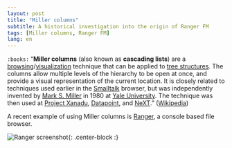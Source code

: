 ```yaml
---
layout: post
title: "Miller columns"
subtitle: A historical investigation into the origin of Ranger FM
tags: [Miller columns, Ranger FM]
lang: en
---
```


`:books:` “**Miller columns** (also known as **cascading lists**) are a [browsing](https://en.wikipedia.org/wiki/File_manager#Navigational_file_manager)/[visualization](https://en.wikipedia.org/wiki/Information_visualization) technique that can be applied to [tree structures](https://en.wikipedia.org/wiki/Tree_(data_structure)). The columns allow multiple levels of the hierarchy to be open at once, and provide a visual representation of the current location. It is closely related to techniques used earlier in the [Smalltalk](https://en.wikipedia.org/wiki/Smalltalk) browser, but was independently invented by [Mark S. Miller](https://en.wikipedia.org/wiki/Mark_S._Miller) in 1980 at [Yale University](https://en.wikipedia.org/wiki/Yale_University). The technique was then used at [Project Xanadu](https://en.wikipedia.org/wiki/Project_Xanadu), [Datapoint](https://en.wikipedia.org/wiki/Datapoint), and [NeXT](https://en.wikipedia.org/wiki/NeXT).” ([Wikipedia](https://en.wikipedia.org/wiki/Miller_columns))

A recent example of using Miller columns is  [Ranger](https://github.com/ranger/ranger), a console based file browser.

![Ranger screenshot](https://raw.githubusercontent.com/ranger/ranger-assets/master/screenshots/screenshot.png){: .center-block :}

<!--- The next lines commented out, since they were replaced by markdown: 
<figure class="aligncenter size-large"><img src="https://raw.githubusercontent.com/ranger/ranger-assets/master/screenshots/screenshot.png" alt="Miller columns in Ranger"/></figure>
-->

